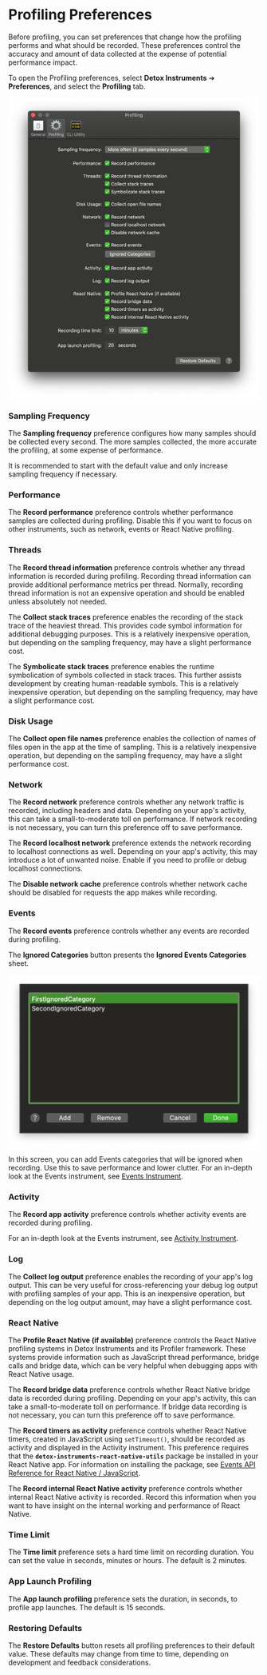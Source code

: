# Profiling Preferences

Before profiling, you can set preferences that change how the profiling performs and what should be recorded. These preferences control the accuracy and amount of data collected at the expense of potential performance impact.

To open the Profiling preferences, select **Detox Instruments** ➔ **Preferences**, and select the **Profiling** tab. 

![Profiling Preferences](Resources/Preferences_Profiling.png "Profiling Preferences")

### Sampling Frequency

The **Sampling frequency** preference configures how many samples should be collected every second. The more samples collected, the more accurate the profiling, at some expense of performance.

It is recommended to start with the default value and only increase sampling frequency if necessary.

### Performance

The **Record performance** preference controls whether performance samples are collected during profiling. Disable this if you want to focus on other instruments, such as network, events or React Native profiling.

### Threads

The **Record thread information** preference controls whether any thread information is recorded during profiling. Recording thread information can provide additional performance metrics per thread. Normally, recording thread information is not an expensive operation and should be enabled unless absolutely not needed.

The **Collect stack traces** preference enables the recording of the stack trace of the heaviest thread. This provides code symbol information for additional debugging purposes. This is a relatively inexpensive operation, but depending on the sampling frequency, may have a slight performance cost.

The **Symbolicate stack traces** preference enables the runtime symbolication of symbols collected in stack traces. This further assists development by creating human-readable symbols. This is a relatively inexpensive operation, but depending on the sampling frequency, may have a slight performance cost.

### Disk Usage

The **Collect open file names** preference enables the collection of names of files open in the app at the time of sampling. This is a relatively inexpensive operation, but depending on the sampling frequency, may have a slight performance cost.

### Network

The **Record network** preference controls whether any network traffic is recorded, including headers and data. Depending on your app's activity, this can take a small-to-moderate toll on performance. If network recording is not necessary, you can turn this preference off to save performance.

The **Record localhost network** preference extends the network recording to localhost connections as well. Depending on your app's activity, this may introduce a lot of unwanted noise. Enable if you need to profile or debug localhost connections.

The **Disable network cache** preference controls whether network cache should be disabled for requests the app makes while recording.

### Events

The **Record events** preference controls whether any events are recorded during profiling.

The **Ignored Categories** button presents the **Ignored Events Categories** sheet.

![Ignored Events Categories](Resources/Preferences_Profiling_IgnoredEventsCategories.png "Ignored Events Categories")

In this screen, you can add Events categories that will be ignored when recording. Use this to save performance and lower clutter. For an in-depth look at the Events instrument, see [Events Instrument](Instrument_Events.md).

### Activity

The **Record app activity** preference controls whether activity events are recorded during profiling. 

For an in-depth look at the Events instrument, see [Activity Instrument](Instrument_Activity.md).

### Log

The **Collect log output** preference enables the recording of your app's log output. This can be very useful for cross-referencing your debug log output with profiling samples of your app. This is an inexpensive operation, but depending on the log output amount, may have a slight performance cost.

### React Native

The **Profile React Native (if available)** preference controls the React Native profiling systems in Detox Instruments and its Profiler framework. These systems provide information such as JavaScript thread performance, bridge calls and bridge data, which can be very helpful when debugging apps with React Native usage.

The **Record bridge data** preference controls whether React Native bridge data is recorded during profiling. Depending on your app's activity, this can take a small-to-moderate toll on performance. If bridge data recording is not necessary, you can turn this preference off to save performance.

The **Record timers as activity** preference controls whether React Native timers, created in JavaScript using `setTimeout()`, should be recorded as activity and displayed in the Activity instrument. This preference requires that the **`detox-instruments-react-native-utils`** package be installed in your React Native app. For information on installing the package, see [Events API Reference for React Native / JavaScript](DeveloperAPIReferenceEventsJS.md).

The **Record internal React Native activity** preference controls whether internal React Native activity is recorded. Record this information when you want to have insight on the internal working and performance of React Native.

### Time Limit

The **Time limit** preference sets a hard time limit on recording duration. You can set the value in seconds, minutes or hours. The default is 2 minutes.

### App Launch Profiling

The **App launch profiling** preference sets the duration, in seconds, to profile app launches. The default is 15 seconds.

### Restoring Defaults

The **Restore Defaults** button resets all profiling preferences to their default value. These defaults may change from time to time, depending on development and feedback considerations.